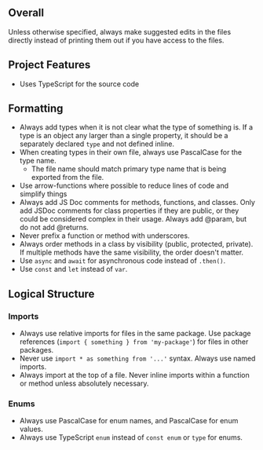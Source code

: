 ## Overall

Unless otherwise specified, always make suggested edits in the files directly instead of printing them out if you have access to the files.

## Project Features

- Uses TypeScript for the source code

## Formatting

- Always add types when it is not clear what the type of something is. If a type is an object any larger than a single property, it should be a separately declared `type` and not defined inline.
- When creating types in their own file, always use PascalCase for the type name.
  - The file name should match primary type name that is being exported from the file.
- Use arrow-functions where possible to reduce lines of code and simplify things
- Always add JS Doc comments for methods, functions, and classes. Only add JSDoc comments for class properties if they are public, or they could be considered complex in their usage. Always add @param, but do not add @returns.
- Never prefix a function or method with underscores.
- Always order methods in a class by visibility (public, protected, private). If multiple methods have the same visibility, the order doesn't matter.
- Use `async` and `await` for asynchronous code instead of `.then()`.
- Use `const` and `let` instead of `var`.

## Logical Structure

### Imports

- Always use relative imports for files in the same package. Use package references (`import { something } from 'my-package'`) for files in other packages.
- Never use `import * as something from '...'` syntax. Always use named imports.
- Always import at the top of a file. Never inline imports within a function or method unless absolutely necessary.

### Enums

- Always use PascalCase for enum names, and PascalCase for enum values.
- Always use TypeScript `enum` instead of `const enum` or `type` for enums.
